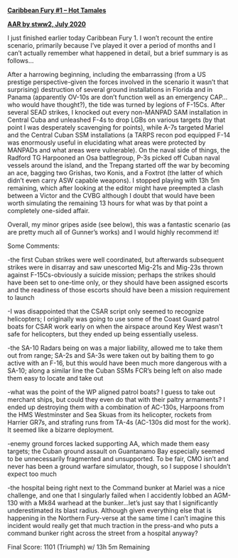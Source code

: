 **<u>Caribbean Fury \#1 – Hot Tamales</u>**

**<u>AAR by stww2, July 2020</u>**

I just finished earlier today Caribbean Fury 1. I won’t recount the
entire scenario, primarily because I’ve played it over a period of
months and I can’t actually remember what happened in detail, but a
brief summary is as follows…

After a harrowing beginning, including the embarrassing (from a US
prestige perspective-given the forces involved in the scenario it wasn’t
that surprising) destruction of several ground installations in Florida
and in Panama (apparently OV-10s are don’t function well as an emergency
CAP…who would have thought?), the tide was turned by legions of F-15Cs.
After several SEAD strikes, I knocked out every non-MANPAD SAM
installation in Central Cuba and unleashed F-4s to drop LGBs on various
targets (by that point I was desperately scavenging for points), while
A-7s targeted Mariel and the Central Cuban SSM installations (a TARPS
recon pod equipped F-14 was enormously useful in elucidating what areas
were protected by MANPADs and what areas were vulnerable). On the naval
side of things, the Radford TG Harpooned an Osa battlegroup, P-3s picked
off Cuban naval vessels around the island, and the Trepang started off
the war by becoming an ace, bagging two Grishas, two Konis, and a
Foxtrot (the latter of which didn’t even carry ASW capable weapons). I
stopped playing with 13h 5m remaining, which after looking at the editor
might have preempted a clash between a Victor and the CVBG although I
doubt that would have been worth simulating the remaining 13 hours for
what was by that point a completely one-sided affair.

Overall, my minor gripes aside (see below), this was a fantastic
scenario (as are pretty much all of Gunner’s works) and I would highly
recommend it!

Some Comments:

-the first Cuban strikes were well coordinated, but afterwards
subsequent strikes were in disarray and saw unescorted Mig-21s and
Mig-23s thrown against F-15Cs-obviously a suicide mission; perhaps the
strikes should have been set to one-time only, or they should have been
assigned escorts and the readiness of those escorts should have been a
mission requirement to launch

-I was disappointed that the CSAR script only seemed to recognize
helicopters; I originally was going to use some of the Coast Guard
patrol boats for CSAR work early on when the airspace around Key West
wasn't safe for helicopters, but they ended up being essentially
useless.

-the SA-10 Radars being on was a major liability, allowed me to take
them out from range; SA-2s and SA-3s were taken out by baiting them to
go active with an F-16, but this would have been much more dangerous
with a SA-10; along a similar line the Cuban SSMs FCR’s being left on
also made them easy to locate and take out

-what was the point of the WP aligned patrol boats? I guess to take out
merchant ships, but could they even do that with their paltry armaments?
I ended up destroying them with a combination of AC-130s, Harpoons from
the HMS Westminster and Sea Skuas from its helicopter, rockets from
Harrier GR7s, and strafing runs from TA-4s (AC-130s did most for the
work). It seemed like a bizarre deployment.

-enemy ground forces lacked supporting AA, which made them easy targets;
the Cuban ground assault on Guantanamo Bay especially seemed to be
unnecessarily fragmented and unsupported. To be fair, CMO isn’t and
never has been a ground warfare simulator, though, so I suppose I
shouldn’t expect too much

-the hospital being right next to the Command bunker at Mariel was a
nice challenge, and one that I singularly failed when I accidently
lobbed an AGM-130 with a Mk84 warhead at the bunker…let’s just say that
I significantly underestimated its blast radius. Although given
everything else that is happening in the Northern Fury-verse at the same
time I can’t imagine this incident would really get that much traction
in the press-and who puts a command bunker right across the street from
a hospital anyway?

Final Score: 1101 (Triumph) w/ 13h 5m Remaining
